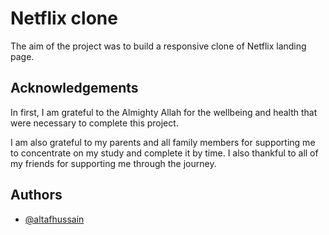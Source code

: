 # Netflix clone
The aim of the  project  was to  build  a responsive clone of Netflix landing page.
<br>

## Acknowledgements

In first, I am grateful to the Almighty Allah for the wellbeing and health that were necessary to complete this project.<br>

I am  also  grateful  to  my  parents  and  all  family  members  for  supporting  me  to concentrate on my study and complete it by time. I also thankful to all of my friends for supporting me through the journey.

## Authors

- [@altafhussain](https://github.com/altuhussain786) 